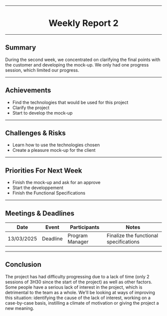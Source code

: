 <div align="center">

---

# Weekly Report 2 

</div>

---

## Summary  

During the second week, we concentrated on clarifying the final points with the customer and developing the mock-up. We only had one progress session, which limited our progress.

---

## Achievements  

- Find the technologies that would be used for this project
- Clarify the project
- Start to develop the mock-up

---

## Challenges & Risks  

- Learn how to use the technologies chosen
- Create a pleasure mock-up for the client

---

## Priorities For Next Week  

- Finish the mock-up and ask for an approve
- Start the developpement
- Finish the Functional Specifications

---

## Meetings & Deadlines  

| Date       | Event     | Participants    | Notes                                  |
|------------|-----------|-----------------|----------------------------------------|
| 13/03/2025 | Deadline  | Program Manager | Finalize the functional specifications |

---

## Conclusion  

The project has had difficulty progressing due to a lack of time (only 2 sessions of 3H30 since the start of the project) as well as other factors. Some people have a serious lack of interest in the project, which is detrimental to the team as a whole. We'll be looking at ways of improving this situation: identifying the cause of the lack of interest, working on a case-by-case basis, instilling a climate of motivation or giving the project a new meaning.